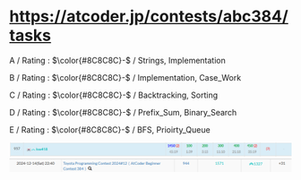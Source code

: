 # https://atcoder.jp/contests/abc384/tasks

A / Rating : $\color{#8C8C8C}-$ / Strings, Implementation

B / Rating : $\color{#8C8C8C}-$ / Implementation, Case_Work

C / Rating : $\color{#8C8C8C}-$ / Backtracking, Sorting

D / Rating : $\color{#8C8C8C}-$ / Prefix_Sum, Binary_Search

E / Rating : $\color{#8C8C8C}-$ / BFS, Prioirty_Queue

![My Image](https://github.com/kss418/Atcoder/blob/main/ABC/Images/Standings/384.png)
![My Image](https://github.com/kss418/Atcoder/blob/main/ABC/Images/Performance/384.png)
